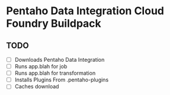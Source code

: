 # Pentaho Data Integration Cloud Foundry Buildpack

## TODO

- [ ] Downloads Pentaho Data Integration
- [ ] Runs app.blah for job
- [ ] Runs app.blah for transformation
- [ ] Installs Plugins From .pentaho-plugins
- [ ] Caches download
